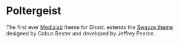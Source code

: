 Poltergeist
===========

The first ever [Medialab](http://medialab.sciencespo.fr) theme for Ghost.
extends the [Swayze theme](http://ghost.woothemes.com/) designed by Cobus Bester and developed by Jeffrey Pearce.